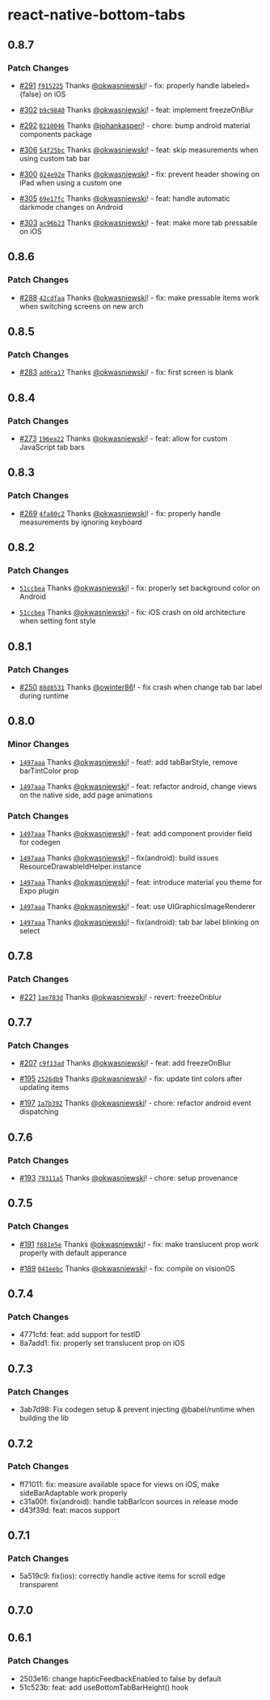 # react-native-bottom-tabs

## 0.8.7

### Patch Changes

- [#291](https://github.com/callstackincubator/react-native-bottom-tabs/pull/291) [`f915225`](https://github.com/callstackincubator/react-native-bottom-tabs/commit/f915225fd403e5b045691616b490de6b81bbca5a) Thanks [@okwasniewski](https://github.com/okwasniewski)! - fix: properly handle labeled={false} on iOS

- [#302](https://github.com/callstackincubator/react-native-bottom-tabs/pull/302) [`b9c9840`](https://github.com/callstackincubator/react-native-bottom-tabs/commit/b9c9840763b0f734aeb59735452b233564faa937) Thanks [@okwasniewski](https://github.com/okwasniewski)! - feat: implement freezeOnBlur

- [#292](https://github.com/callstackincubator/react-native-bottom-tabs/pull/292) [`0210046`](https://github.com/callstackincubator/react-native-bottom-tabs/commit/0210046a5551748dba113c7450b929e45b98eb7c) Thanks [@johankasperi](https://github.com/johankasperi)! - chore: bump android material components package

- [#306](https://github.com/callstackincubator/react-native-bottom-tabs/pull/306) [`54f25bc`](https://github.com/callstackincubator/react-native-bottom-tabs/commit/54f25bce631c640bae8f98a76ae3934629e305f1) Thanks [@okwasniewski](https://github.com/okwasniewski)! - feat: skip measurements when using custom tab bar

- [#300](https://github.com/callstackincubator/react-native-bottom-tabs/pull/300) [`024e92e`](https://github.com/callstackincubator/react-native-bottom-tabs/commit/024e92e2708eb076079d9eedddb79eeae4c2af9e) Thanks [@okwasniewski](https://github.com/okwasniewski)! - fix: prevent header showing on iPad when using a custom one

- [#305](https://github.com/callstackincubator/react-native-bottom-tabs/pull/305) [`69e17fc`](https://github.com/callstackincubator/react-native-bottom-tabs/commit/69e17fcdc4a81bfa9f68d11235602bfb6237a2c9) Thanks [@okwasniewski](https://github.com/okwasniewski)! - feat: handle automatic darkmode changes on Android

- [#303](https://github.com/callstackincubator/react-native-bottom-tabs/pull/303) [`ac96b23`](https://github.com/callstackincubator/react-native-bottom-tabs/commit/ac96b2368c2c0cc0ca971b4f5059b20eaa805c33) Thanks [@okwasniewski](https://github.com/okwasniewski)! - feat: make more tab pressable on iOS

## 0.8.6

### Patch Changes

- [#288](https://github.com/callstackincubator/react-native-bottom-tabs/pull/288) [`42cdfaa`](https://github.com/callstackincubator/react-native-bottom-tabs/commit/42cdfaac1b7168409fa366526d067add71304030) Thanks [@okwasniewski](https://github.com/okwasniewski)! - fix: make pressable items work when switching screens on new arch

## 0.8.5

### Patch Changes

- [#283](https://github.com/callstackincubator/react-native-bottom-tabs/pull/283) [`ad0ca17`](https://github.com/callstackincubator/react-native-bottom-tabs/commit/ad0ca17855a7507d68bf92e651323339ae674695) Thanks [@okwasniewski](https://github.com/okwasniewski)! - fix: first screen is blank

## 0.8.4

### Patch Changes

- [#273](https://github.com/callstackincubator/react-native-bottom-tabs/pull/273) [`196ea22`](https://github.com/callstackincubator/react-native-bottom-tabs/commit/196ea2224f041f195fd10c5b611818aab4d799ca) Thanks [@okwasniewski](https://github.com/okwasniewski)! - feat: allow for custom JavaScript tab bars

## 0.8.3

### Patch Changes

- [#269](https://github.com/callstackincubator/react-native-bottom-tabs/pull/269) [`4fa80c2`](https://github.com/callstackincubator/react-native-bottom-tabs/commit/4fa80c2ed7d838d0a3feaa445939e365b7770b54) Thanks [@okwasniewski](https://github.com/okwasniewski)! - fix: properly handle measurements by ignoring keyboard

## 0.8.2

### Patch Changes

- [`51ccbea`](https://github.com/callstackincubator/react-native-bottom-tabs/commit/51ccbeafca6784a2f1c86a64cb8c71236abb1489) Thanks [@okwasniewski](https://github.com/okwasniewski)! - fix: properly set background color on Android

- [`51ccbea`](https://github.com/callstackincubator/react-native-bottom-tabs/commit/51ccbeafca6784a2f1c86a64cb8c71236abb1489) Thanks [@okwasniewski](https://github.com/okwasniewski)! - fix: iOS crash on old architecture when setting font style

## 0.8.1

### Patch Changes

- [#250](https://github.com/callstackincubator/react-native-bottom-tabs/pull/250) [`88d8531`](https://github.com/callstackincubator/react-native-bottom-tabs/commit/88d85315357c7a89ee2ec1c27e7c3e3fb8992877) Thanks [@owinter86](https://github.com/owinter86)! - fix crash when change tab bar label during runtime

## 0.8.0

### Minor Changes

- [`1497aaa`](https://github.com/callstackincubator/react-native-bottom-tabs/commit/1497aaab939256ef5c992e015f75168244f37caf) Thanks [@okwasniewski](https://github.com/okwasniewski)! - feat!: add tabBarStyle, remove barTintColor prop

- [`1497aaa`](https://github.com/callstackincubator/react-native-bottom-tabs/commit/1497aaab939256ef5c992e015f75168244f37caf) Thanks [@okwasniewski](https://github.com/okwasniewski)! - feat: refactor android, change views on the native side, add page animations

### Patch Changes

- [`1497aaa`](https://github.com/callstackincubator/react-native-bottom-tabs/commit/1497aaab939256ef5c992e015f75168244f37caf) Thanks [@okwasniewski](https://github.com/okwasniewski)! - feat: add component provider field for codegen

- [`1497aaa`](https://github.com/callstackincubator/react-native-bottom-tabs/commit/1497aaab939256ef5c992e015f75168244f37caf) Thanks [@okwasniewski](https://github.com/okwasniewski)! - fix(android): build issues ResourceDrawableIdHelper.instance

- [`1497aaa`](https://github.com/callstackincubator/react-native-bottom-tabs/commit/1497aaab939256ef5c992e015f75168244f37caf) Thanks [@okwasniewski](https://github.com/okwasniewski)! - feat: introduce material you theme for Expo plugin

- [`1497aaa`](https://github.com/callstackincubator/react-native-bottom-tabs/commit/1497aaab939256ef5c992e015f75168244f37caf) Thanks [@okwasniewski](https://github.com/okwasniewski)! - feat: use UIGraphicsImageRenderer

- [`1497aaa`](https://github.com/callstackincubator/react-native-bottom-tabs/commit/1497aaab939256ef5c992e015f75168244f37caf) Thanks [@okwasniewski](https://github.com/okwasniewski)! - fix(android): tab bar label blinking on select

## 0.7.8

### Patch Changes

- [#221](https://github.com/okwasniewski/react-native-bottom-tabs/pull/221) [`1ae783d`](https://github.com/okwasniewski/react-native-bottom-tabs/commit/1ae783df914fc661d25dfcbfafec32c70e9b3538) Thanks [@okwasniewski](https://github.com/okwasniewski)! - revert: freezeOnblur

## 0.7.7

### Patch Changes

- [#207](https://github.com/okwasniewski/react-native-bottom-tabs/pull/207) [`c9f13ad`](https://github.com/okwasniewski/react-native-bottom-tabs/commit/c9f13ad01aa147341ac74acce00b7ae8e1db5402) Thanks [@okwasniewski](https://github.com/okwasniewski)! - feat: add freezeOnBlur

- [#195](https://github.com/okwasniewski/react-native-bottom-tabs/pull/195) [`2526db9`](https://github.com/okwasniewski/react-native-bottom-tabs/commit/2526db97b768981dbbd8c7c66a61335230a9f1df) Thanks [@okwasniewski](https://github.com/okwasniewski)! - fix: update tint colors after updating items

- [#197](https://github.com/okwasniewski/react-native-bottom-tabs/pull/197) [`1a7b392`](https://github.com/okwasniewski/react-native-bottom-tabs/commit/1a7b392b9ad6db16c6055d8f0032a549f7f675f3) Thanks [@okwasniewski](https://github.com/okwasniewski)! - chore: refactor android event dispatching

## 0.7.6

### Patch Changes

- [#193](https://github.com/okwasniewski/react-native-bottom-tabs/pull/193) [`79311a5`](https://github.com/okwasniewski/react-native-bottom-tabs/commit/79311a5939e7f33981ea9924625ef47e5ade9d13) Thanks [@okwasniewski](https://github.com/okwasniewski)! - chore: setup provenance

## 0.7.5

### Patch Changes

- [#191](https://github.com/okwasniewski/react-native-bottom-tabs/pull/191) [`f681e5e`](https://github.com/okwasniewski/react-native-bottom-tabs/commit/f681e5e81a9ff89c7cdb8e98b89efd9d6bcae6a9) Thanks [@okwasniewski](https://github.com/okwasniewski)! - fix: make translucent prop work properly with default apperance

- [#189](https://github.com/okwasniewski/react-native-bottom-tabs/pull/189) [`041eebc`](https://github.com/okwasniewski/react-native-bottom-tabs/commit/041eebc458ac953971fc398ecd8c758d43710e0f) Thanks [@okwasniewski](https://github.com/okwasniewski)! - fix: compile on visionOS

## 0.7.4

### Patch Changes

- 4771cfd: feat: add support for testID
- 8a7add1: fix: properly set translucent prop on iOS

## 0.7.3

### Patch Changes

- 3ab7d98: Fix codegen setup & prevent injecting @babel/runtime when building the lib

## 0.7.2

### Patch Changes

- ff71011: fix: measure available space for views on iOS, make sideBarAdaptable work properly
- c31a00f: fix(android): handle tabBarIcon sources in release mode
- d43f39d: feat: macos support

## 0.7.1

### Patch Changes

- 5a519c9: fix(ios): correctly handle active items for scroll edge transparent

## 0.7.0

## 0.6.1

### Patch Changes

- 2503e16: change hapticFeedbackEnabled to false by default
- 51c523b: feat: add useBottomTabBarHeight() hook
